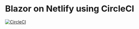 # Blazor on Netlify using CircleCI

[![CircleCI](https://circleci.com/gh/lomholdt/blazor.svg?style=svg)](https://circleci.com/gh/lomholdt/blazor)
